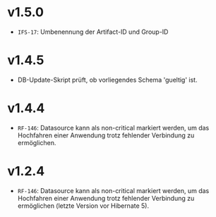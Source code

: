 # v1.5.0
- `IFS-17`: Umbenennung der Artifact-ID und Group-ID

# v1.4.5
- DB-Update-Skript prüft, ob vorliegendes Schema 'gueltig' ist.

# v1.4.4
- `RF-146`: Datasource kann als non-critical markiert werden, um das Hochfahren einer Anwendung trotz fehlender Verbindung zu ermöglichen.

# v1.2.4
- `RF-146`: Datasource kann als non-critical markiert werden, um das Hochfahren einer Anwendung trotz fehlender Verbindung zu ermöglichen (letzte Version vor Hibernate 5).
